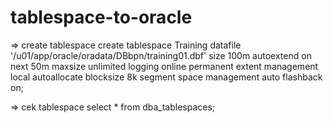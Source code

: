 # tablespace-to-oracle


=> create tablespace
create tablespace Training
datafile '/u01/app/oracle/oradata/DBbpn/training01.dbf' size 100m 
autoextend on next 50m maxsize unlimited logging online permanent 
extent management local autoallocate blocksize 8k
segment space management auto flashback on;

=> cek tablespace
select * from dba_tablespaces;

